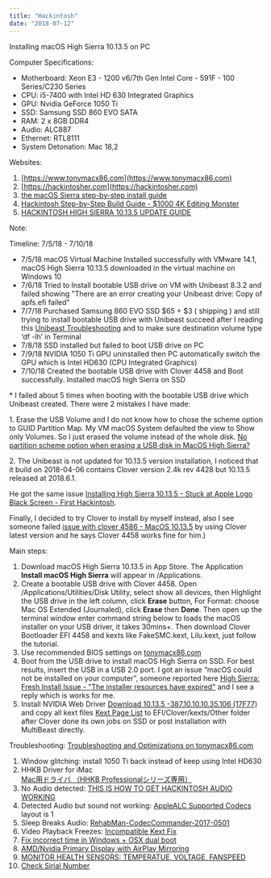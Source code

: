 ```yaml
---
title: "Hackintosh"
date: "2018-07-12"
---
```

Installing macOS High Sierra 10.13.5 on PC

Computer Specifications:

- Motherboard: Xeon E3 - 1200 v6/7th Gen Intel Core - 591F - 100 Series/C230 Series
- CPU: i5-7400 with Intel HD 630 Integrated Graphics
- GPU: Nvidia GeForce 1050 Ti
- SSD: Samsung SSD 860 EVO SATA
- RAM: 2 x 8GB DDR4
- Audio: ALC887
- Ethernet: RTL8111
- System Detonation: Mac 18,2

Websites:

1. [https://www.tonymacx86.com](https://www.tonymacx86.com)
2. [https://hackintosher.com](https://hackintosher.com)
3. [the macOS Sierra step-by-step install guide](https://www.youtube.com/watch?v=pugSN7REHQg&index=2&list=LLt2bfUmmBFjrH7ZEvMkPxgg)
4. [Hackintosh Step-by-Step Build Guide - $1000 4K Editing Monster](https://www.youtube.com/watch?v=3MUznCgBmwM&list=LLt2bfUmmBFjrH7ZEvMkPxgg&index=5)
5. [HACKINTOSH HIGH SIERRA 10.13.5 UPDATE GUIDE](https://hackintosher.com/guides/hackintosh-high-sierra-10-13-5-update-guide/#kext)

Note:

Timeline: 7/5/18 - 7/10/18

- 7/5/18 macOS Virtual Machine Installed successfully with VMware 14.1, macOS High Sierra 10.13.5 downloaded in the virtual machine on Windows 10
- 7/6/18 Tried to Install bootable USB drive on VM with Unibeast 8.3.2 and failed showing "There are an error creating your Unibeast drive: Copy of apfs.efi failed"
- 7/7/18 Purchased Samsung 860 EVO SSD $65 + $3 ( shipping ) and still trying to install bootable USB drive with Unibeast succeed after I reading this [Unibeast Troubleshooting](https://www.tonymacx86.com/threads/unibeast-8-troubleshooting-notes.235489/) and to make sure destination volume type ‘df -lh’ in Terminal 
- 7/8/18 SSD installed but failed to boot USB drive on PC
- 7/9/18 NVIDIA 1050 Ti GPU uninstalled then PC automatically switch the GPU which is Intel HD630 (CPU Integrated Graphics)
- 7/10/18 Created the bootable USB drive with Clover 4458 and Boot successfully. Installed macOS high Sierra on SSD

\* I failed about 5 times when booting with the bootable USB drive which Unibeast created. There were 2 mistakes I have made:

1\. Erase the USB Volume and I do not know how to chose the scheme option to GUID Partition Map. My VM macOS System defaulted the view to Show only Volumes. So I just erased the volume instead of the whole disk. [No partition scheme option when erasing a USB disk in MacOS High Sierra?](https://apple.stackexchange.com/questions/304131/no-partition-scheme-option-when-erasing-a-usb-disk-in-macos-high-sierra) 

2\. The Unibeast is not updated for 10.13.5 version installation, I noticed that it build on 2018-04-06 contains Clover version 2.4k rev 4428 but 10.13.5 released at 2018.6.1.

He got the same issue [Installing High Sierra 10.13.5 - Stuck at Apple Logo Black Screen - First Hackintosh](https://www.tonymacx86.com/threads/installing-high-sierra-10-13-5-stuck-at-apple-logo-black-screen-first-hackintosh.253457/). 

Finally, I decided to try Clover to install by myself instead, also I see someone failed [issue with clover 4586 - MacOS 10.13.5](https://www.tonymacx86.com/threads/report-issue-with-clover-4586-macos-10-13-5.255268/) by using Clover latest version and he says Clover 4458 works fine for him.) 

Main steps:

1. Download macOS High Sierra 10.13.5 in App Store. The Application **Install macOS High Sierra** will appear in /Applications.
2. Create a bootable USB drive with Clover 4458. Open /Applications/Utilities/Disk Utility, select show all devices, then Highlight the USB drive in the left column, click **Erase** button, For Format: choose Mac OS Extended (Journaled), click **Erase** then **Done**. Then open up the terminal window enter command string below to loads the macOS installer on your USB driver, it takes 30mins+. Then download Clover Bootloader EFI 4458 and kexts like FakeSMC.kext, Lilu.kext, just follow the tutorial.
3. Use recommended BIOS settings on [tonymacx86.com](http://tonymacx86.com) 
4. Boot from the USB drive to install macOS High Sierra on SSD. For best results, insert the USB in a USB 2.0 port. I got an issue “macOS could not be installed on your computer”, someone reported here [High Sierra: Fresh Install Issue - "The installer resources have expired"](https://www.tonymacx86.com/threads/high-sierra-fresh-install-issue-the-installer-resources-have-expired.249020/) and I see a reply which is works for me. 
5. Install NVIDIA Web Driver [Download 10.13.5 -387.10.10.10.35.106 (17F77)](https://images.nvidia.com/mac/pkg/387/WebDriver-387.10.10.10.35.106.pkg) and copy all kext files [Kext Page List](https://hackintosher.com/kexts/) to EFI/Clover/kexts/Other folder after Clover done its own jobs on SSD or post installation with MultiBeast directly.

Troubleshooting: [Troubleshooting and Optimizations on tonymacx86.com](https://www.tonymacx86.com/threads/unibeast-install-macos-high-sierra-on-any-supported-intel-based-pc.235474/#uefi_settings)

1. Window glitching: install 1050 Ti back instead of keep using Intel HD630
2. HHKB Driver for iMac [Mac用ドライバ （HHKB Professionalシリーズ専用）](https://www.pfu.fujitsu.com/hhkeyboard/macdownload.html) 
3. No Audio detected: [THIS IS HOW TO GET HACKINTOSH AUDIO WORKING](https://hackintosher.com/guides/get-hackintosh-audio-working/)
4. Detected Audio but sound not working: [AppleALC Supported Codecs](https://github.com/acidanthera/AppleALC/wiki/Supported-codecs) layout is 1 
5. Sleep Breaks Audio: [RehabMan-CodecCommander-2017-0501](https://bitbucket.org/RehabMan/os-x-eapd-codec-commander/downloads/)
6. Video Playback Freezes: [Incompatible Kext Fix](https://hackintosher.com/guides/get-hackintosh-audio-working/#Incompatible-Kext)
7. [Fix incorrect time in Windows + OSX dual boot](https://www.tonymacx86.com/threads/fix-incorrect-time-in-windows-osx-dual-boot.133719/)
8. [AMD/Nvidia Primary Display with AirPlay Mirroring](https://www.tonymacx86.com/threads/amd-nvidia-primary-display-with-airplay-mirroring.118662/#post721605)
9. [MONITOR HEALTH SENSORS: TEMPERATUE, VOLTAGE, FANSPEED](https://hackintosher.com/guides/hwmonitor-hackintosh-guide/)
10. [Check Sirial Number](https://checkcoverage.apple.com)

